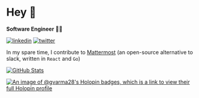 <h1>Hey 👋</h1>

**Software Engineer** 👨‍💻
<br>
<p>
  <a target="_blank" href="https://www.linkedin.com/in/https://www.linkedin.com/in/gvarma28" style="display: inline-block;"><img src="https://img.shields.io/badge/linkedin-logo?style=for-the-badge&logo=linkedin&logoColor=white&color=%230a77b6" alt="linkedin" /></a>
  <a target="_blank" href="https://twitter.com/https://x.com/gvarma28" style="display: inline-block;"><img src="https://img.shields.io/badge/twitter-x?style=for-the-badge&logo=x&logoColor=white&color=%230f1419" alt="twitter" /></a>
</p>

In my spare time, I contribute to <a href="https://github.com/mattermost/mattermost">Mattermost</a> (an open-source alternative to slack, written in `React` and `Go`)
<br>

<a href="https://github.com/gvarma28"><img src="https://streak-stats.demolab.com?user=gvarma28&theme=soft-green&border_radius=0" alt="GitHub Stats" /></a>
<!-- gh-counter temp url <img src="https://surveys-recruitment-fresh-headphones.trycloudflare.com/count-me" width="0" height="0" /> -->

[![An image of @gvarma28's Holopin badges, which is a link to view their full Holopin profile](https://holopin.me/gvarma28)](https://holopin.io/@gvarma28)



<!--

  <a href="https://github.com/mattermost/mattermost"> <img src="https://github.com/user-attachments/assets/a97b8465-03a4-4f2c-bf64-50f230a36f1d" width="145px"  /> </a>

  <p>
    <img align="center" src="https://github-readme-streak-stats.herokuapp.com/?user=gvarma28&" alt="gvarma28" />
  </p> 
  
-->
